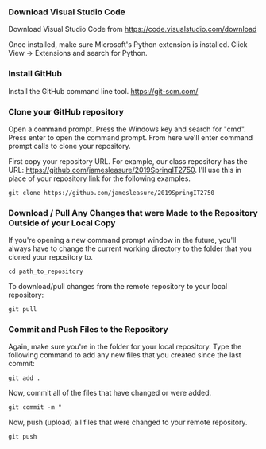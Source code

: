### Download Visual Studio Code
Download Visual Studio Code from https://code.visualstudio.com/download

Once installed, make sure Microsoft's Python extension is installed. Click View -> Extensions and search for Python. 

### Install GitHub
Install the GitHub command line tool. https://git-scm.com/

### Clone your GitHub repository
Open a command prompt. Press the Windows key and search for "cmd". Press enter to open the command prompt. From here we'll enter command prompt calls to clone your repository.

First copy your repository URL. For example, our class repository has the URL: https://github.com/jamesleasure/2019SpringIT2750. I'll use this in place of your repository link for the following examples.

```
git clone https://github.com/jamesleasure/2019SpringIT2750
```

### Download / Pull Any Changes that were Made to the Repository Outside of your Local Copy
If you're opening a new command prompt window in the future, you'll always have to change the current working directory to the folder that you cloned your repository to. 
```
cd path_to_repository
```

To download/pull changes from the remote repository to your local repository:
```
git pull
```

### Commit and Push Files to the Repository
Again, make sure you're in the folder for your local repository. Type the following command to add any new files that you created since the last commit:
```
git add .
```
Now, commit all of the files that have changed or were added.
```
git commit -m "
```
Now, push (upload) all files that were changed to your remote repository.
```
git push
```
